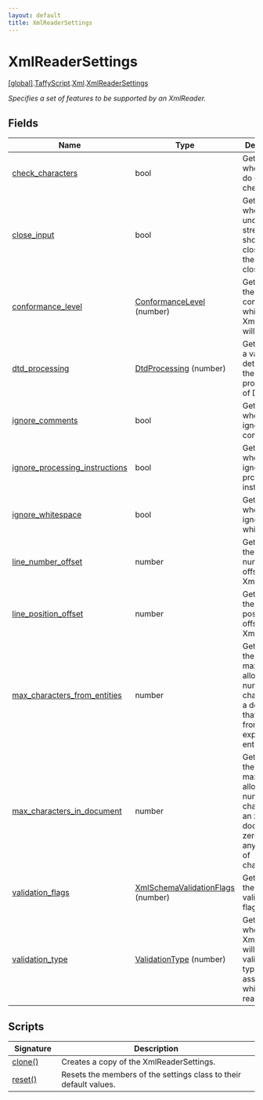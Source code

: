 ```yaml
---
layout: default
title: XmlReaderSettings
---
```


# XmlReaderSettings

[\[global\]]({{site.baseurl}}/docs/).[TaffyScript]({{site.baseurl}}/docs/TaffyScript/).[Xml]({{site.baseurl}}/docs/TaffyScript/Xml/).[XmlReaderSettings]({{site.baseurl}}/docs/TaffyScript/Xml/XmlReaderSettings/)

_Specifies a set of features to be supported by an XmlReader._

## Fields

<table>
  <col width="15%">
  <col width="15%">
  <thead>
    <tr>
      <th>Name</th>
      <th>Type</th>
      <th>Description</th>
    </tr>
  </thead>
  <tbody>
    <tr>
      <td><a href="{{page.url}}check_characters/">check_characters</a></td>
      <td>bool</td>
      <td>Gets or sets whether to do character checking.</td>
    </tr>
    <tr>
      <td><a href="{{page.url}}close_input/">close_input</a></td>
      <td>bool</td>
      <td>Gets or sets whether the underlying stream should be closed when the reader is closed.</td>
    </tr>
    <tr>
      <td><a href="{{page.url}}conformance_level/">conformance_level</a></td>
      <td><a href="https://docs.microsoft.com/en-us/dotnet/api/system.xml.conformancelevel?view=netframework-4.7.2">ConformanceLevel</a> (number)</td>
      <td>Gets or sets the level of conformance which the XmlReader will comply.</td>
    </tr>
    <tr>
      <td><a href="{{page.url}}dtd_processing/">dtd_processing</a></td>
      <td><a href="https://docs.microsoft.com/en-us/dotnet/api/system.xml.dtdprocessing?view=netframework-4.7.2">DtdProcessing</a> (number)</td>
      <td>Gets or sets a value that determines the processing of DTDs.</td>
    </tr>
    <tr>
      <td><a href="{{page.url}}ignore_comments/">ignore_comments</a></td>
      <td>bool</td>
      <td>Gets or sets whether to ignore comments.</td>
    </tr>
    <tr>
      <td><a href="{{page.url}}ignore_processing_instructions/">ignore_processing_instructions</a></td>
      <td>bool</td>
      <td>Gets or sets whether to ignore prcoessing instructions.</td>
    </tr>
    <tr>
      <td><a href="{{page.url}}ignore_whitespace/">ignore_whitespace</a></td>
      <td>bool</td>
      <td>Gets or sets whether to ignore whitespace.</td>
    </tr>
    <tr>
      <td><a href="{{page.url}}line_number_offset/">line_number_offset</a></td>
      <td>number</td>
      <td>Gets or sets the line number offset of the XmlReader.</td>
    </tr>
    <tr>
      <td><a href="{{page.url}}line_position_offset/">line_position_offset</a></td>
      <td>number</td>
      <td>Gets or sets the line position offset of the XmlReader.</td>
    </tr>
    <tr>
      <td><a href="{{page.url}}max_characters_from_entities/">max_characters_from_entities</a></td>
      <td>number</td>
      <td>Gets or sets the maximum allowable number of characters in a document that results from expanding entities.</td>
    </tr>
    <tr>
      <td><a href="{{page.url}}max_characters_in_document/">max_characters_in_document</a></td>
      <td>number</td>
      <td>Gets or sets the maximum allowable number of characters in an xml document. A zero means any number of characters.</td>
    </tr>
    <tr>
      <td><a href="{{page.url}}validation_flags/">validation_flags</a></td>
      <td><a href="https://docs.microsoft.com/en-us/dotnet/api/system.xml.schema.xmlschemavalidationflags?view=netframework-4.7.2">XmlSchemaValidationFlags</a> (number)</td>
      <td>Gets or sets the schema validation flags.</td>
    </tr>
    <tr>
      <td><a href="{{page.url}}validation_type/">validation_type</a></td>
      <td><a href="https://docs.microsoft.com/en-us/dotnet/api/system.xml.validationtype?view=netframework-4.7.2">ValidationType</a> (number)</td>
      <td>Get or sets whether the XmlReader will perform validation or type assignment while reading.</td>
    </tr>
  </tbody>
</table>

## Scripts

<table>
  <col width="20%">
  <thead>
    <tr>
      <th>Signature</th>
      <th>Description</th>
    </tr>
  </thead>
  <tbody>
    <tr>
      <td><a href="{{page.url}}clone">clone()</a></td>
      <td>Creates a copy of the XmlReaderSettings.</td>
    </tr>
    <tr>
      <td><a href="{{page.url}}reset">reset()</a></td>
      <td>Resets the members of the settings class to their default values.</td>
    </tr>
  </tbody>
</table>
